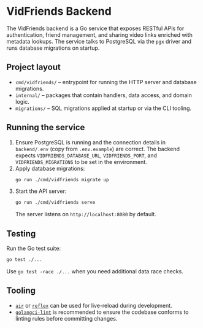 # VidFriends Backend

The VidFriends backend is a Go service that exposes RESTful APIs for authentication,
friend management, and sharing video links enriched with metadata lookups. The
service talks to PostgreSQL via the `pgx` driver and runs database migrations on
startup.

## Project layout

- `cmd/vidfriends/` – entrypoint for running the HTTP server and database migrations.
- `internal/` – packages that contain handlers, data access, and domain logic.
- `migrations/` – SQL migrations applied at startup or via the CLI tooling.

## Running the service

1. Ensure PostgreSQL is running and the connection details in `backend/.env`
   (copy from `.env.example`) are correct. The backend expects
   `VIDFRIENDS_DATABASE_URL`, `VIDFRIENDS_PORT`, and `VIDFRIENDS_MIGRATIONS` to be
   set in the environment.
2. Apply database migrations:
   ```bash
   go run ./cmd/vidfriends migrate up
   ```
3. Start the API server:
   ```bash
   go run ./cmd/vidfriends serve
   ```
   The server listens on `http://localhost:8080` by default.

## Testing

Run the Go test suite:

```bash
go test ./...
```

Use `go test -race ./...` when you need additional data race checks.

## Tooling

- [`air`](https://github.com/cosmtrek/air) or [`reflex`](https://github.com/cespare/reflex)
  can be used for live-reload during development.
- [`golangci-lint`](https://golangci-lint.run/) is recommended to ensure the codebase
  conforms to linting rules before committing changes.

